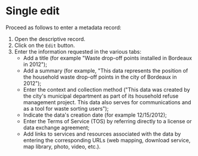 # Single edit

Proceed as follows to enter a metadata record:
1.	Open the descriptive record.
2.	Click on the `Edit` button.
3.	Enter the information requested in the various tabs:
    * Add a title (for example "Waste drop-off points installed in Bordeaux in 2012");
    * Add a summary (for example, "This data represents the position of the household waste drop-off points in the city of Bordeaux in 2012");
    * Enter the context and collection method ("This data was created by the city's municipal department as part of its household refuse management project. This data also serves for communications and as a tool for waste sorting users");
    * Indicate the data's creation date (for example  12/15/2012);
    * Enter the Terms of Service (TOS) by referring directly to a license or data exchange agreement;
    * Add links to services and resources associated with the data by entering the corresponding URLs (web mapping, download service, map library, photo, video, etc.).


